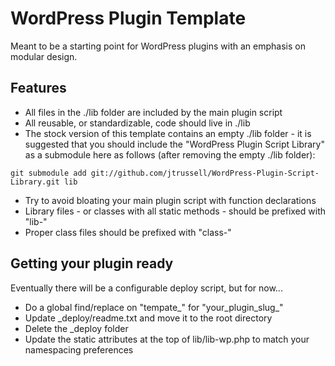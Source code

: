 WordPress Plugin Template
=========================

Meant to be a starting point for WordPress plugins with an emphasis on modular design.

Features
--------
* All files in the ./lib folder are included by the main plugin script
* All reusable, or standardizable, code should live in ./lib
* The stock version of this template contains an empty ./lib folder - it is suggested 
that you should include the "WordPress Plugin Script Library" as a submodule here as 
follows (after removing the empty ./lib folder):

~~~
git submodule add git://github.com/jtrussell/WordPress-Plugin-Script-Library.git lib
~~~

* Try to avoid bloating your main plugin script with function declarations
* Library files - or classes with all static methods - should be prefixed with "lib-"
* Proper class files should be prefixed with "class-"

Getting your plugin ready
-------------------------
Eventually there will be a configurable deploy script, but for now...

* Do a global find/replace on "tempate_" for "your_plugin_slug_"
* Update _deploy/readme.txt and move it to the root directory
* Delete the _deploy folder
* Update the static attributes at the top of lib/lib-wp.php to match your namespacing preferences
